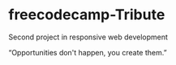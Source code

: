 # freecodecamp-Tribute

Second project in responsive web development

“Opportunities don't happen, you create them.”
